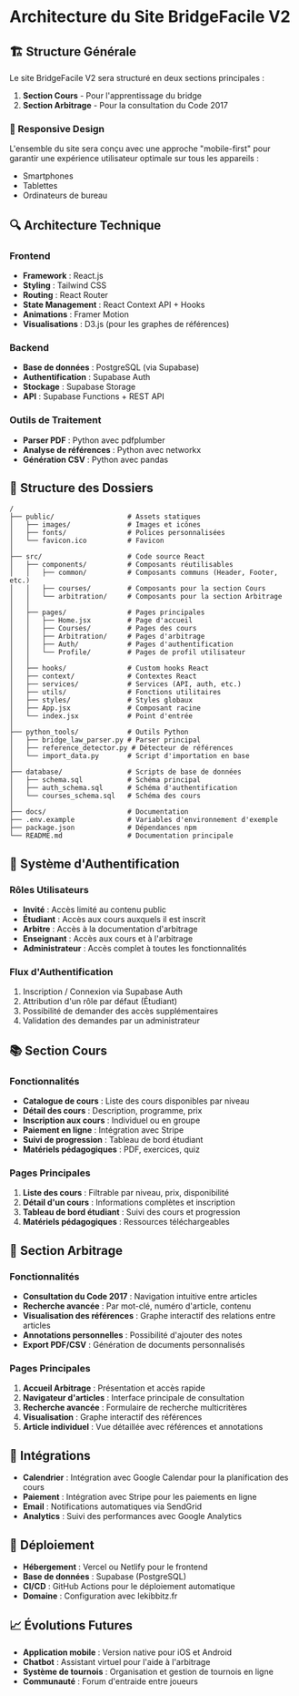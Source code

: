 # Architecture du Site BridgeFacile V2

## 🏗️ Structure Générale

Le site BridgeFacile V2 sera structuré en deux sections principales :

1. **Section Cours** - Pour l'apprentissage du bridge
2. **Section Arbitrage** - Pour la consultation du Code 2017

### 📱 Responsive Design

L'ensemble du site sera conçu avec une approche "mobile-first" pour garantir une expérience utilisateur optimale sur tous les appareils :
- Smartphones
- Tablettes
- Ordinateurs de bureau

## 🔍 Architecture Technique

### Frontend

- **Framework** : React.js
- **Styling** : Tailwind CSS
- **Routing** : React Router
- **State Management** : React Context API + Hooks
- **Animations** : Framer Motion
- **Visualisations** : D3.js (pour les graphes de références)

### Backend

- **Base de données** : PostgreSQL (via Supabase)
- **Authentification** : Supabase Auth
- **Stockage** : Supabase Storage
- **API** : Supabase Functions + REST API

### Outils de Traitement

- **Parser PDF** : Python avec pdfplumber
- **Analyse de références** : Python avec networkx
- **Génération CSV** : Python avec pandas

## 📂 Structure des Dossiers

```
/
├── public/                  # Assets statiques
│   ├── images/              # Images et icônes
│   ├── fonts/               # Polices personnalisées
│   └── favicon.ico          # Favicon
│
├── src/                     # Code source React
│   ├── components/          # Composants réutilisables
│   │   ├── common/          # Composants communs (Header, Footer, etc.)
│   │   ├── courses/         # Composants pour la section Cours
│   │   └── arbitration/     # Composants pour la section Arbitrage
│   │
│   ├── pages/               # Pages principales
│   │   ├── Home.jsx         # Page d'accueil
│   │   ├── Courses/         # Pages des cours
│   │   ├── Arbitration/     # Pages d'arbitrage
│   │   ├── Auth/            # Pages d'authentification
│   │   └── Profile/         # Pages de profil utilisateur
│   │
│   ├── hooks/               # Custom hooks React
│   ├── context/             # Contextes React
│   ├── services/            # Services (API, auth, etc.)
│   ├── utils/               # Fonctions utilitaires
│   ├── styles/              # Styles globaux
│   ├── App.jsx              # Composant racine
│   └── index.jsx            # Point d'entrée
│
├── python_tools/            # Outils Python
│   ├── bridge_law_parser.py # Parser principal
│   ├── reference_detector.py # Détecteur de références
│   └── import_data.py       # Script d'importation en base
│
├── database/                # Scripts de base de données
│   ├── schema.sql           # Schéma principal
│   ├── auth_schema.sql      # Schéma d'authentification
│   └── courses_schema.sql   # Schéma des cours
│
├── docs/                    # Documentation
├── .env.example             # Variables d'environnement d'exemple
├── package.json             # Dépendances npm
└── README.md                # Documentation principale
```

## 🔐 Système d'Authentification

### Rôles Utilisateurs

- **Invité** : Accès limité au contenu public
- **Étudiant** : Accès aux cours auxquels il est inscrit
- **Arbitre** : Accès à la documentation d'arbitrage
- **Enseignant** : Accès aux cours et à l'arbitrage
- **Administrateur** : Accès complet à toutes les fonctionnalités

### Flux d'Authentification

1. Inscription / Connexion via Supabase Auth
2. Attribution d'un rôle par défaut (Étudiant)
3. Possibilité de demander des accès supplémentaires
4. Validation des demandes par un administrateur

## 📚 Section Cours

### Fonctionnalités

- **Catalogue de cours** : Liste des cours disponibles par niveau
- **Détail des cours** : Description, programme, prix
- **Inscription aux cours** : Individuel ou en groupe
- **Paiement en ligne** : Intégration avec Stripe
- **Suivi de progression** : Tableau de bord étudiant
- **Matériels pédagogiques** : PDF, exercices, quiz

### Pages Principales

1. **Liste des cours** : Filtrable par niveau, prix, disponibilité
2. **Détail d'un cours** : Informations complètes et inscription
3. **Tableau de bord étudiant** : Suivi des cours et progression
4. **Matériels pédagogiques** : Ressources téléchargeables

## 📜 Section Arbitrage

### Fonctionnalités

- **Consultation du Code 2017** : Navigation intuitive entre articles
- **Recherche avancée** : Par mot-clé, numéro d'article, contenu
- **Visualisation des références** : Graphe interactif des relations entre articles
- **Annotations personnelles** : Possibilité d'ajouter des notes
- **Export PDF/CSV** : Génération de documents personnalisés

### Pages Principales

1. **Accueil Arbitrage** : Présentation et accès rapide
2. **Navigateur d'articles** : Interface principale de consultation
3. **Recherche avancée** : Formulaire de recherche multicritères
4. **Visualisation** : Graphe interactif des références
5. **Article individuel** : Vue détaillée avec références et annotations

## 🔄 Intégrations

- **Calendrier** : Intégration avec Google Calendar pour la planification des cours
- **Paiement** : Intégration avec Stripe pour les paiements en ligne
- **Email** : Notifications automatiques via SendGrid
- **Analytics** : Suivi des performances avec Google Analytics

## 🚀 Déploiement

- **Hébergement** : Vercel ou Netlify pour le frontend
- **Base de données** : Supabase (PostgreSQL)
- **CI/CD** : GitHub Actions pour le déploiement automatique
- **Domaine** : Configuration avec lekibbitz.fr

## 📈 Évolutions Futures

- **Application mobile** : Version native pour iOS et Android
- **Chatbot** : Assistant virtuel pour l'aide à l'arbitrage
- **Système de tournois** : Organisation et gestion de tournois en ligne
- **Communauté** : Forum d'entraide entre joueurs

